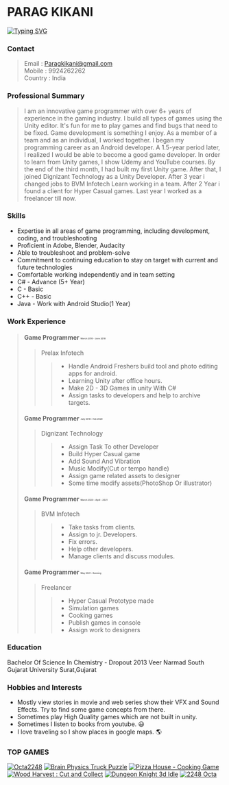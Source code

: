 #  PARAG KIKANI

<a href="https://git.io/typing-svg"><img src="https://readme-typing-svg.demolab.com?font=Fira+Code&duration=1000&pause=1000&color=36F74D&multiline=true&width=435&lines=UNITY+GAME+DEVELOPER" alt="Typing SVG" /></a>

### Contact

> Email : Paragkikani@gmail.com 
> <br>Mobile : 9924262262
> <br>Country : India

### Professional Summary

> I am an innovative game programmer with over 6+ years of experience in the gaming industry. I build all types of games using the Unity editor. It's fun for me to play games and find bugs that need to be fixed. Game development is something I enjoy. As a member of a team and as an individual, I worked together. I began my programming career as an Android developer. A 1.5-year period later, I realized I would be able to become a good game developer. In order to learn from Unity games, I show Udemy and YouTube courses. By the end of the third month, I had built my first Unity game. After that, I joined Dignizant Technology as a Unity Developer. After 3 year i changed jobs to BVM Infotech Learn working in a team. After 2 Year i found a client for Hyper Casual games. Last year I worked as a freelancer till now.

### Skills

 - Expertise in all areas of game programming, including development, coding, and troubleshooting
 - Proficient in Adobe, Blender, Audacity
 - Able to troubleshoot and problem-solve
 - Commitment to continuing education to stay on target with current and future technologies
 - Comfortable working independently and in team setting
 - C# - Advance (5+ Year)
 - C - Basic
 - C++ - Basic
 - Java - Work with Android Studio(1 Year)

### Work Experience

> #### Game Programmer <sub><sup style="font-size:5px;">March 2016 - June 2018</sup></sub>
>> Prelax Infotech
>>> - Handle Android Freshers build tool and photo editing apps for android.
>>> - Learning Unity after office hours.
>>> - Make 2D - 3D Games in unity With C#
>>> - Assign tasks to developers and help to archive targets.
>
> #### Game Programmer <sub><sup style="font-size:5px;">July 2018 - Feb 2020</sup></sub>
>> Dignizant Technology
>>> - Assign Task To other Developer
>>> - Build Hyper Casual game
>>> - Add Sound And Vibration
>>> - Music Modify(Cut or tempo handle)
>>> - Assign game related assets to designer
>>> - Some time modify assets(PhotoShop Or illustrator)
>
> #### Game Programmer <sub><sup style="font-size:5px;">March 2020 - April - 2021</sup></sub>
>> BVM Infotech
>>> - Take tasks from clients.
>>> - Assign to jr. Developers.
>>> - Fix errors.
>>> - Help other developers.
>>> - Manage clients and discuss modules.
>
> #### Game Programmer <sub><sup style="font-size:5px;">May 2021 - Running</sup></sub>
>> Freelancer
>>> - Hyper Casual Prototype made
>>> - Simulation games
>>> - Cooking games
>>> - Publish games in console
>>> - Assign work to designers

### Education

Bachelor Of Science In Chemistry - Dropout 2013
Veer Narmad South Gujarat University Surat,Gujarat

### Hobbies and Interests

- Mostly view stories in movie and web series show their VFX and Sound Effects. Try to find some game concepts from there.
- Sometimes play High Quality games which are not built in unity.
- Sometimes I listen to books from youtube. 😃
- I love traveling so I show places in google maps. 🌎

### TOP GAMES

[![Octa2248](https://play-lh.googleusercontent.com/pDwe3Zp42UsgE7VNYCwsn61EbDI9ziuxzR_Y7DtrIwszxMe6GSBStAPWtSgtT5dxPQE=w64-h64-rw)](https://play.google.com/store/apps/details?id=bear.games.octa2248)  [![Brain Physics Truck Puzzle](https://play-lh.googleusercontent.com/KjkPFCwmV9V302-DpjK4ZTkje6FDN6Beeo4ZmB7oJd9PBQnOQ4kmWeKreCpVS5z-i9s=w64-h64-rw)](https://play.google.com/store/apps/details?id=com.truck.tracking.physics.brain)  [![Pizza House - Cooking Game](https://play-lh.googleusercontent.com/PN82q1qUXgXDSedk29-WrDfRWJoH9Ho6nVD5xWtdBMD8XMd1rWrS27cBGjydPEkImjM=s64-rw)](https://play.google.com/store/apps/details?id=com.pizza.house)  [![Wood Harvest : Cut and Collect](https://play-lh.googleusercontent.com/MbAh94YdgnCxwlHI_ovyGaNP5fT6t06XaZl_fpEAnBoamrrL4IQDn-djK4tYLydbcg=w64-rw)](https://play.google.com/store/apps/details?id=com.craftbuilder.woodharvest)  [![Dungeon Knight 3d Idle](https://play-lh.googleusercontent.com/4dRXhBW-YsRRvCQ7DbyJSFWYwqbtyuaNgNFZ_olwQx4wLKdvU2csJC_o_2DiBjNViPE=w64-rw)](https://play.google.com/store/apps/details?id=idle.knight.inc) [![2248 Octa](https://play-lh.googleusercontent.com/pDwe3Zp42UsgE7VNYCwsn61EbDI9ziuxzR_Y7DtrIwszxMe6GSBStAPWtSgtT5dxPQE=w64-rw)](https://play.google.com/store/apps/details?id=bear.games.octa2248)

 
</p>

<!--
**paragkikani/paragkikani** is a ✨ _special_ ✨ repository because its `README.md` (this file) appears on your GitHub profile.

Here are some ideas to get you started:

- 🔭 I’m currently working on ...
- 🌱 I’m currently learning ...
- 👯 I’m looking to collaborate on ...
- 🤔 I’m looking for help with ...
- 💬 Ask me about ...
- 📫 How to reach me: ...
- 😄 Pronouns: ...
- ⚡ Fun fact: ...
-->


